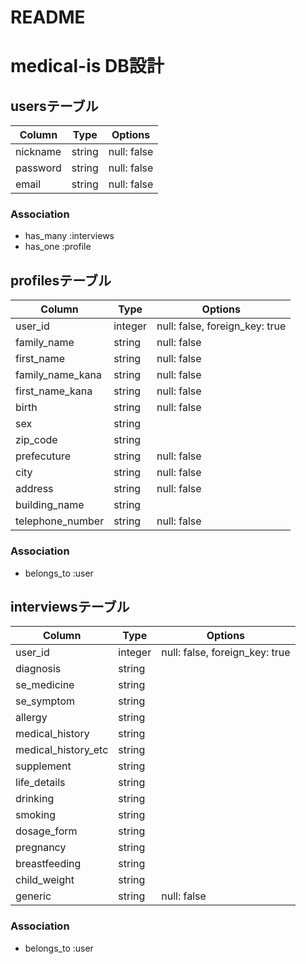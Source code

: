 # README

# medical-is DB設計
## usersテーブル
|Column|Type|Options|
|------|----|-------|
|nickname|string|null: false|
|password|string|null: false|
|email|string|null: false|
### Association
- has_many :interviews
- has_one :profile

## profilesテーブル
|Column|Type|Options|
|------|----|-------|
|user_id|integer|null: false, foreign_key: true|
|family_name|string|null: false|
|first_name|string|null: false|
|family_name_kana|string|null: false|
|first_name_kana|string|null: false|
|birth|string|null: false|
|sex|string||
|zip_code|string||
|prefecuture|string|null: false|
|city|string|null: false|
|address|string|null: false|
|building_name|string||
|telephone_number|string|null: false|
### Association
- belongs_to :user

## interviewsテーブル
|Column|Type|Options|
|------|----|-------|
|user_id|integer|null: false, foreign_key: true|
|diagnosis|string||
|se_medicine|string||
|se_symptom|string||
|allergy|string||
|medical_history|string||
|medical_history_etc|string||
|supplement|string||
|life_details|string||
|drinking|string||
|smoking|string||
|dosage_form|string||
|pregnancy|string||
|breastfeeding|string||
|child_weight|string||
|generic|string|null: false|
### Association
- belongs_to :user

